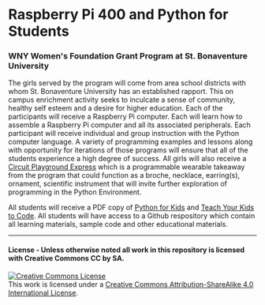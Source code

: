 # Raspberry Pi 400 and Python for Students
### WNY Women's Foundation Grant Program at St. Bonaventure University
The girls served by the program will come from area school districts with whom St. Bonaventure University has an established rapport. This on campus enrichment activity seeks to inculcate a sense of community, healthy self esteem and a desire for higher education. Each of the participants will receive a Raspberry Pi computer. Each will learn how to assemble a Raspberry Pi computer and all its associated peripherals. Each participant will receive individual and group instruction with the Python computer language. A variety of programming examples and lessons along with opportunity for iterations of those programs will ensure that all of the students experience a high degree of success. All girls will also receive a [Circuit Playground Express](https://learn.adafruit.com/adafruit-circuit-playground-express/overview) which is a programmable wearable takeaway from the program that could function as a broche, necklace, earring(s), ornament, scientific instrument that will invite further exploration of  programming in the Python Environment. 

All students will receive a PDF copy of [Python for Kids](https://nostarch.com/pythonforkids) and [Teach Your Kids to Code](https://nostarch.com/teachkids). All students will have access to a Github respository which contain all learning materials, sample code and other educational materials.  

****
 #### License - Unless otherwise noted all work in this repository is licensed with Creative Commons CC by SA. 
 <a rel="license" href="http://creativecommons.org/licenses/by-sa/4.0/"><img alt="Creative Commons License" style="border-width:0" src="https://i.creativecommons.org/l/by-sa/4.0/88x31.png" /></a><br />This work is licensed under a <a rel="license" href="http://creativecommons.org/licenses/by-sa/4.0/">Creative Commons Attribution-ShareAlike 4.0 International License</a>.
